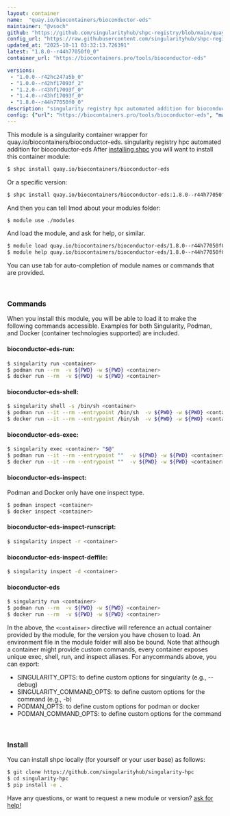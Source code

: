 ```yaml
---
layout: container
name:  "quay.io/biocontainers/bioconductor-eds"
maintainer: "@vsoch"
github: "https://github.com/singularityhub/shpc-registry/blob/main/quay.io/biocontainers/bioconductor-eds/container.yaml"
config_url: "https://raw.githubusercontent.com/singularityhub/shpc-registry/main/quay.io/biocontainers/bioconductor-eds/container.yaml"
updated_at: "2025-10-11 03:32:13.726391"
latest: "1.8.0--r44h77050f0_0"
container_url: "https://biocontainers.pro/tools/bioconductor-eds"

versions:
 - "1.0.0--r42hc247a5b_0"
 - "1.0.0--r42hf17093f_2"
 - "1.2.0--r43hf17093f_0"
 - "1.4.0--r43hf17093f_0"
 - "1.8.0--r44h77050f0_0"
description: "singularity registry hpc automated addition for bioconductor-eds"
config: {"url": "https://biocontainers.pro/tools/bioconductor-eds", "maintainer": "@vsoch", "description": "singularity registry hpc automated addition for bioconductor-eds", "latest": {"1.8.0--r44h77050f0_0": "sha256:d46b0fb13140212fcc69c9ad7d70f5ffb40f2b8c754d6a03a3219adca08c46d6"}, "tags": {"1.0.0--r42hc247a5b_0": "sha256:efa21a1e35c167b58584d770a79297ba6ba96b49e6aac7fd7face2afe9aae86d", "1.0.0--r42hf17093f_2": "sha256:b98e6ca4ec6e0b4c4c6310db15ac7550baaed67e0f56cababac8d4d09f36146e", "1.2.0--r43hf17093f_0": "sha256:b2daba6a5a6e325d86ab9eaa79d5efbf49fdc7646e74eeccfb7ef7822038080e", "1.4.0--r43hf17093f_0": "sha256:554f98ba7ef68870596db01b9c1d60a501934a114a95be7f881c26cbd9bacc8e", "1.8.0--r44h77050f0_0": "sha256:d46b0fb13140212fcc69c9ad7d70f5ffb40f2b8c754d6a03a3219adca08c46d6"}, "docker": "quay.io/biocontainers/bioconductor-eds"}
---
```


This module is a singularity container wrapper for quay.io/biocontainers/bioconductor-eds.
singularity registry hpc automated addition for bioconductor-eds
After [installing shpc](#install) you will want to install this container module:


```bash
$ shpc install quay.io/biocontainers/bioconductor-eds
```

Or a specific version:

```bash
$ shpc install quay.io/biocontainers/bioconductor-eds:1.8.0--r44h77050f0_0
```

And then you can tell lmod about your modules folder:

```bash
$ module use ./modules
```

And load the module, and ask for help, or similar.

```bash
$ module load quay.io/biocontainers/bioconductor-eds/1.8.0--r44h77050f0_0
$ module help quay.io/biocontainers/bioconductor-eds/1.8.0--r44h77050f0_0
```

You can use tab for auto-completion of module names or commands that are provided.

<br>

### Commands

When you install this module, you will be able to load it to make the following commands accessible.
Examples for both Singularity, Podman, and Docker (container technologies supported) are included.

#### bioconductor-eds-run:

```bash
$ singularity run <container>
$ podman run --rm  -v ${PWD} -w ${PWD} <container>
$ docker run --rm  -v ${PWD} -w ${PWD} <container>
```

#### bioconductor-eds-shell:

```bash
$ singularity shell -s /bin/sh <container>
$ podman run --it --rm --entrypoint /bin/sh  -v ${PWD} -w ${PWD} <container>
$ docker run --it --rm --entrypoint /bin/sh  -v ${PWD} -w ${PWD} <container>
```

#### bioconductor-eds-exec:

```bash
$ singularity exec <container> "$@"
$ podman run --it --rm --entrypoint ""  -v ${PWD} -w ${PWD} <container> "$@"
$ docker run --it --rm --entrypoint ""  -v ${PWD} -w ${PWD} <container> "$@"
```

#### bioconductor-eds-inspect:

Podman and Docker only have one inspect type.

```bash
$ podman inspect <container>
$ docker inspect <container>
```

#### bioconductor-eds-inspect-runscript:

```bash
$ singularity inspect -r <container>
```

#### bioconductor-eds-inspect-deffile:

```bash
$ singularity inspect -d <container>
```



#### bioconductor-eds

```bash
$ singularity run <container>
$ podman run --rm  -v ${PWD} -w ${PWD} <container>
$ docker run --rm  -v ${PWD} -w ${PWD} <container>
```


In the above, the `<container>` directive will reference an actual container provided
by the module, for the version you have chosen to load. An environment file in the
module folder will also be bound. Note that although a container
might provide custom commands, every container exposes unique exec, shell, run, and
inspect aliases. For anycommands above, you can export:

 - SINGULARITY_OPTS: to define custom options for singularity (e.g., --debug)
 - SINGULARITY_COMMAND_OPTS: to define custom options for the command (e.g., -b)
 - PODMAN_OPTS: to define custom options for podman or docker
 - PODMAN_COMMAND_OPTS: to define custom options for the command

<br>

### Install

You can install shpc locally (for yourself or your user base) as follows:

```bash
$ git clone https://github.com/singularityhub/singularity-hpc
$ cd singularity-hpc
$ pip install -e .
```

Have any questions, or want to request a new module or version? [ask for help!](https://github.com/singularityhub/singularity-hpc/issues)